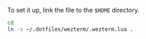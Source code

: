 To set it up, link the file to the `$HOME` directory.

```bash
cd
ln -s ~/.dotfiles/wezterm/.wezterm.lua .
```
